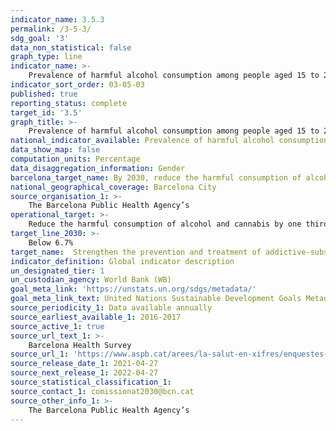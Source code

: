 ```yaml
---
indicator_name: 3.5.3
permalink: /3-5-3/
sdg_goal: '3'
data_non_statistical: false
graph_type: line
indicator_name: >-
    Prevalence of harmful alcohol consumption among people aged 15 to 24
indicator_sort_order: 03-05-03
published: true
reporting_status: complete
target_id: '3.5'
graph_title: >-
    Prevalence of harmful alcohol consumption among people aged 15 to 24
national_indicator_available: Prevalence of harmful alcohol consumption among people aged 15 to 24
data_show_map: false
computation_units: Percentage
data_disaggregation_information: Gender
barcelona_target_name: By 2030, reduce the harmful consumption of alcohol and cannabis, especially in young people 
national_geographical_coverage: Barcelona City 
source_organisation_1: >-
    The Barcelona Public Health Agency’s 
operational_target: >-
    Reduce the harmful consumption of alcohol and cannabis by one third for adults and by 50% for young people, compared to the figures for 2016
target_line_2030: >-
    Below 6.7%
target_name:  Strengthen the prevention and treatment of addictive-substance abuse, including the improper use of narcotics and the harmful consumption of alcohol
indicator_definition: Global indicator description
un_designated_tier: 1
un_custodian_agency: World Bank (WB)
goal_meta_link: 'https://unstats.un.org/sdgs/metadata/'
goal_meta_link_text: United Nations Sustainable Development Goals Metadata (pdf 894kB)
source_periodicity_1: Data available annually
source_earliest_available_1: 2016-2017
source_active_1: true
source_url_text_1: >-
    Barcelona Health Survey 
source_url_1: 'https://www.aspb.cat/arees/la-salut-en-xifres/enquestes-de-salut/'
source_release_date_1: 2021-04-27
source_next_release_1: 2022-04-27
source_statistical_classification_1: 
source_contact_1: comissionat2030@bcn.cat
source_other_info_1: >-
    The Barcelona Public Health Agency’s 
---
```

